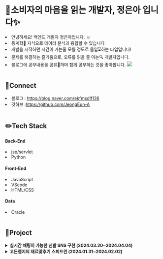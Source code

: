 <h1>🤝소비자의 마음을 읽는 개발자, 정은아 입니다✨</h1>

<li> 안녕하세요! 백엔드 개발자 정은아입니다. ☺️</li>
<li>통계학📖 지식으로 데이터 분석과 융합할 수 있습니다</li>
<li>개발을 시작하면 시간이 가는줄 모를 정도로 몰입⌛하는 타입입니다!</li>
<li>문제를 해결하는 즐거움으로, 오류를 읽을 줄 아는🔍 개발자입니다.</li>
<li>블로그에 공부내용을 공유🔗하며 함께 공부하는 것을 좋아합니다. <a href="https://blog.naver.com/ekfmsdlf136" target="_blank"> 
<img src="https://img.shields.io/badge/blog-③배경색?style=social&logo=naver&logoColor=03C75A" /></a></li>

<br>

<h2>📧Connect</h2>
<li>블로그 : <a href="https://blog.naver.com/ekfmsdlf136">https://blog.naver.com/ekfmsdlf136</a></li>
<li>깃허브 :<a href="https://github.com/JeongEun-A">https://github.com/JeongEun-A</a></li>

<br>

<h2>✏️Tech Stack</h2>
<h4>Back-End</h4>
<li>jsp/servlet</li>
<li>Python</li>

<h4>Front-End</h4>
<li>JavaScript</li>
<li>VScode</li>
<li>HTML/CSS</li>

<h4>Data</h4>
<li>Oracle</li>

<br>

<h2>💾Project</h2>
<details>
  <summary><b>실시간 채팅이 가능한 신발 SNS 구현 (2024.03.20~2024.04.04)</b></summary> 
  <br>
  <ul>
  
  <li><b>서비스 설명</b></li>
  <ul><li>실시간 채팅으로 빠른 정보공유와 직관적인 UI ,검색기능 활성화 SNS</li></ul>
  <li><b>역할</b></li>
  <ul><li> 프로젝트 총괄 , 백엔드 담당 (팀원 : 4명)</li></ul>
  <li><b>구현 내용</b></li>
  <ul>
  <li>로그인, 회원가입,네이버 로그인 api를 활용한 로그인 기능 구현</li>
  <li>주피터 노트북을 활용하여 , '크림' 사이트에서 총 300개의 데이터 크롤링</li>
  <li>데이터베이스 설계 및 구축</li>
  <li>게시글 작성 ,수정 ,삭제 기능 구현 </li>
  <li>ajax 비동기 통신을 통한 좋아요, 팔로우, 댓글 기능 구현</li>
  <li>비동기통신을 통한 게시글 동적생성으로 무한스크롤 기능 구현</li>
  </ul>
   <li><b>트러블 슈팅/ 성과</b></li>
   <ul>
     <li>모달 창 내에서만 페이지 이동하는 오류, ready함수를 이용해 부모창의 페이지를 이동하여 해결 </li>
     <li>동적으로 생성되는 게시글의 모달창을 선택창을 통해 구분할 수 있었음</li>
   </ul>
  </ul>
  <br>
</details>
<details>
  <summary><b>고든램지의 재료맞추기 스피드런 (2024.01.31~2024.02.02)</b></summary> 
   <br>
  <ul>
  <li><b>서비스 설명 </b></li>
    <ul><li>플래시게임 '고향만두'를 리버스 엔지니어링한 재료 맞추기 스피드 게임</li></ul>
  <li><b>역할 </b></li>
    <ul><li>view 구현 (팀원 : 5명)</li></ul>
   <li><b>구현 내용</b></li>
    <ul>
  <li>eclips의 console화면을 활용한 미니 게임 제공</li>
  <li>회원과 비회원으로  나눠져 화면 구성되는 로직 구현</li>
  <li>회원일 경우 자신의 기록 확인 화면 구현</li>
  <li>게임 진행 시간이 측정되며 bgm 기능 구현 </li>
      </ul>
     <li><b>트러블 슈팅/ 성과</b></li>
   <ul>
     <li>DB와 Java의 데이터 타입 충돌-> 데이터 타입을 일치시켜 오류를 해결함</li>
     <li>열 인덱스 (SQL구문) 오류 -> 데이터 크기에 맞는 인덱스를 사용</li>
   </ul>
  </ul>
  <br>
</details>


